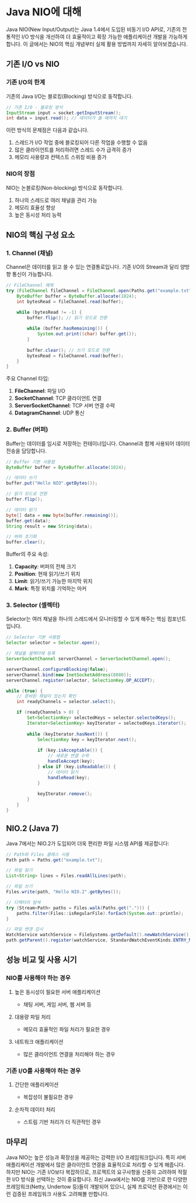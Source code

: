 # Java NIO에 대해

Java NIO(New Input/Output)는 Java 1.4에서 도입된 비동기 I/O API로, 기존의 전통적인 I/O 방식을 개선하여 더 효율적이고 확장 가능한 애플리케이션 개발을 가능하게 합니다.
이 글에서는 NIO의 핵심 개념부터 실제 활용 방법까지 자세히 알아보겠습니다.

## 기존 I/O vs NIO

### 기존 I/O의 한계
기존의 Java I/O는 블로킹(Blocking) 방식으로 동작합니다.

```java
// 기존 I/O - 블로킹 방식
InputStream input = socket.getInputStream();
int data = input.read(); // 데이터가 올 때까지 대기
```

이런 방식의 문제점은 다음과 같습니다.

1. 스레드가 I/O 작업 중에 블로킹되어 다른 작업을 수행할 수 없음
2. 많은 클라이언트를 처리하려면 스레드 수가 급격히 증가
3. 메모리 사용량과 컨텍스트 스위칭 비용 증가

### NIO의 장점
NIO는 논블로킹(Non-blocking) 방식으로 동작합니다.

1. 하나의 스레드로 여러 채널을 관리 가능
2. 메모리 효율성 향상
3. 높은 동시성 처리 능력

## NIO의 핵심 구성 요소

### 1. Channel (채널)
Channel은 데이터를 읽고 쓸 수 있는 연결통로입니다. 기존 I/O의 Stream과 달리 양방향 통신이 가능합니다.
```java
// FileChannel 예제
try (FileChannel fileChannel = FileChannel.open(Paths.get("example.txt"), StandardOpenOption.READ)) {
    ByteBuffer buffer = ByteBuffer.allocate(1024);
    int bytesRead = fileChannel.read(buffer);

    while (bytesRead != -1) {
        buffer.flip(); // 읽기 모드로 전환
    
        while (buffer.hasRemaining()) {
            System.out.print((char) buffer.get());
        }
        
        buffer.clear(); // 쓰기 모드로 전환
        bytesRead = fileChannel.read(buffer);
    }
}
```

주요 Channel 타입:

1. **FileChannel**: 파일 I/O
2. **SocketChannel**: TCP 클라이언트 연결
3. **ServerSocketChannel**: TCP 서버 연결 수락
4. **DatagramChannel**: UDP 통신

### 2. Buffer (버퍼)
Buffer는 데이터를 임시로 저장하는 컨테이너입니다. Channel과 함께 사용되어 데이터 전송을 담당합니다.
   
```java
// Buffer 기본 사용법
ByteBuffer buffer = ByteBuffer.allocate(1024);

// 데이터 쓰기
buffer.put("Hello NIO".getBytes());

// 읽기 모드로 전환
buffer.flip();

// 데이터 읽기
byte[] data = new byte[buffer.remaining()];
buffer.get(data);
String result = new String(data);

// 버퍼 초기화
buffer.clear();
```

Buffer의 주요 속성:

1. **Capacity**: 버퍼의 전체 크기
2. **Position**: 현재 읽기/쓰기 위치
3. **Limit**: 읽기/쓰기 가능한 마지막 위치
4. **Mark**: 특정 위치를 기억하는 마커

### 3. Selector (셀렉터)
Selector는 여러 채널을 하나의 스레드에서 모니터링할 수 있게 해주는 핵심 컴포넌트입니다.

```java
// Selector 기본 사용법
Selector selector = Selector.open();

// 채널을 셀렉터에 등록
ServerSocketChannel serverChannel = ServerSocketChannel.open();

serverChannel.configureBlocking(false);
serverChannel.bind(new InetSocketAddress(8080));
serverChannel.register(selector, SelectionKey.OP_ACCEPT);

while (true) {
    // 준비된 채널이 있는지 확인
    int readyChannels = selector.select();

    if (readyChannels > 0) {
        Set<SelectionKey> selectedKeys = selector.selectedKeys();
        Iterator<SelectionKey> keyIterator = selectedKeys.iterator();
        
        while (keyIterator.hasNext()) {
            SelectionKey key = keyIterator.next();
            
            if (key.isAcceptable()) {
                // 새로운 연결 수락
                handleAccept(key);
            } else if (key.isReadable()) {
                // 데이터 읽기
                handleRead(key);
            }
            
            keyIterator.remove();
        }
    }
}
```

## NIO.2 (Java 7)
Java 7에서는 NIO.2가 도입되어 더욱 편리한 파일 시스템 API를 제공합니다:

```java
// Path와 Files 클래스 사용
Path path = Paths.get("example.txt");

// 파일 읽기
List<String> lines = Files.readAllLines(path);

// 파일 쓰기
Files.write(path, "Hello NIO.2".getBytes());

// 디렉터리 탐색
try (Stream<Path> paths = Files.walk(Paths.get("."))) {
    paths.filter(Files::isRegularFile).forEach(System.out::println);
}

// 파일 변경 감시
WatchService watchService = FileSystems.getDefault().newWatchService();
path.getParent().register(watchService, StandardWatchEventKinds.ENTRY_MODIFY);
```

## 성능 비교 및 사용 시기
### NIO를 사용해야 하는 경우

1. 높은 동시성이 필요한 서버 애플리케이션 
   - 채팅 서버, 게임 서버, 웹 서버 등

2. 대용량 파일 처리 
   - 메모리 효율적인 파일 처리가 필요한 경우

3. 네트워크 애플리케이션 
   - 많은 클라이언트 연결을 처리해야 하는 경우

### 기존 I/O를 사용해야 하는 경우
1. 간단한 애플리케이션 
   - 복잡성이 불필요한 경우

2. 순차적 데이터 처리
   - 스트림 기반 처리가 더 직관적인 경우

## 마무리
Java NIO는 높은 성능과 확장성을 제공하는 강력한 I/O 프레임워크입니다. 특히 서버 애플리케이션 개발에서 많은 클라이언트 연결을 효율적으로 처리할 수 있게 해줍니다.
하지만 NIO는 기존 I/O보다 복잡하므로, 프로젝트의 요구사항을 신중히 고려하여 적절한 I/O 방식을 선택하는 것이 중요합니다.
최신 Java에서는 NIO를 기반으로 한 다양한 프레임워크(Netty, Undertow 등)들이 개발되어 있으니, 실제 프로덕션 환경에서는 이런 검증된 프레임워크 사용도 고려해볼 만합니다.
